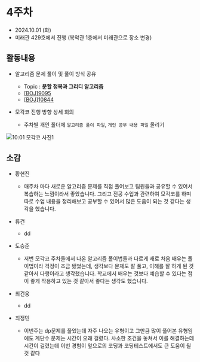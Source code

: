 # 4주차
- 2024.10.01 (화)
- 미래관 429호에서 진행 (북악관 1층에서 미래관으로 장소 변경)

## 활동내용
- 알고리즘 문제 풀이 및 풀이 방식 공유
  - Topic : **분할 정복과 그리디 알고리즘**
  - [[BOJ]9095](https://www.acmicpc.net/problem/9095)
  - [[BOJ]10844](https://www.acmicpc.net/problem/10844)
    
- 모각코 진행 방향 상세 회의
  - 주차별 개인 폴더에 `알고리즘 풀이 파일`, `개인 공부 내용 파일` 올리기
 
![10:01 모각코 사진1](https://github.com/user-attachments/assets/ab13c19b-ba73-455f-ab0f-90867a90ced2)


## 소감
- 황현진
  - 매주차 마다 새로운 알고리즘 문제를 직접 풀어보고 팀원들과 공유할 수 있어서 복습하는 느낌이라서 좋았습니다. 그리고 전공 수업과 관련하여 모각코를 하며 따로 수업 내용을 정리해보고 공부할 수 있어서 많은 도움이 되는 것 같다는 생각을 했습니다.
 
- 류건
  -  dd

- 도승준
  - 저번 모각코 주차들에서 나온 알고리즘 풀이법들과 다르게 새로 처음 배우는 풀이법이라 걱정이 조금 됐었는데, 생각보다 문제도 잘 풀고, 이해를 잘 하게 된 것 같아서 다행이라고 생각했습니다. 학교에서 배우는 것보다 예습할 수 있다는 점이 좋게 작용하고 있는 것 같아서 좋다는 생각도 했습니다.

- 최건웅
  - dd
  
- 최정민
  - 이번주는 dp문제를 풀었는데 자주 나오는 유형이고 그만큼 많이 풀어본 유형임에도 계단수 문제는 시간이 오래 걸렸다. 사소한 조건을 놓쳐서 이를 해결하는데 시간이 걸렸는데 이번 경험이 앞으로의 코딩과 코딩테스트에서도 큰 도움이 될 것 같다
